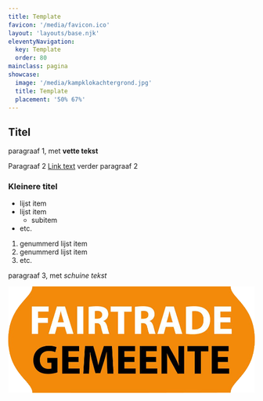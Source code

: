 ```yaml
---
title: Template
favicon: '/media/favicon.ico'
layout: 'layouts/base.njk'
eleventyNavigation:
  key: Template
  order: 80
mainclass: pagina
showcase: 
  image: '/media/kampklokachtergrond.jpg'
  title: Template
  placement: '50% 67%'
---
```


## Titel

paragraaf 1, met **vette tekst**

Paragraaf 2 [Link text](https://iets) verder paragraaf 2

### Kleinere titel

* lijst item
* lijst item
  * subitem
* etc.

1. genummerd lijst item
2. genummerd lijst item
3. etc.

paragraaf 3, met *schuine tekst*

![afbeelding](/media/fairtrade.png)
